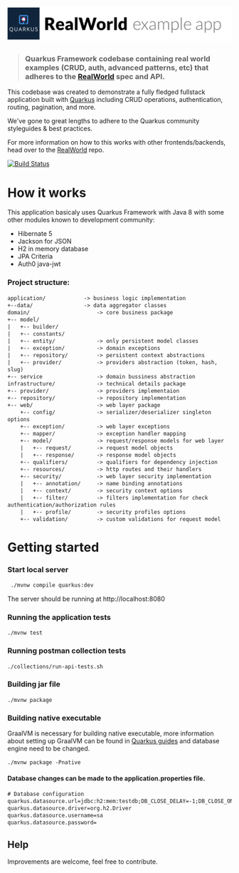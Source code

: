 # ![RealWorld Example App](quarkus-logo.png)

> ### Quarkus Framework codebase containing real world examples (CRUD, auth, advanced patterns, etc) that adheres to the [RealWorld](https://github.com/gothinkster/realworld) spec and API.

This codebase was created to demonstrate a fully fledged fullstack application built with [Quarkus](https://quarkus.io/) including CRUD operations, authentication, routing, pagination, and more.

We've gone to great lengths to adhere to the Quarkus community styleguides & best practices.

For more information on how to this works with other frontends/backends, head over to the [RealWorld](https://github.com/gothinkster/realworld) repo.

[![Build Status](https://travis-ci.org/diegocamara/realworld-api-quarkus.svg?branch=master)](https://travis-ci.org/diegocamara/realworld-api-quarkus)

# How it works

This application basicaly uses Quarkus Framework with Java 8 with some other modules known to development community:

* Hibernate 5
* Jackson for JSON
* H2 in memory database
* JPA Criteria
* Auth0 java-jwt

### Project structure:
```
application/            -> business logic implementation
+--data/                -> data aggregator classes
domain/                     -> core business package
+-- model/
|   +-- builder/
|   +-- constants/
|   +-- entity/             -> only persistent model classes
|   +-- exception/          -> domain exceptions
|   +-- repository/         -> persistent context abstractions
|   +-- provider/           -> providers abstraction (token, hash, slug)
+-- service                 -> domain bussiness abstraction
infrastructure/             -> technical details package
+-- provider/               -> providers implementaion
+-- repository/             -> repository implementation
+-- web/                    -> web layer package
    +-- config/             -> serializer/deserializer singleton options
    +-- exception/          -> web layer exceptions
    +-- mapper/             -> exception handler mapping
    +-- model/              -> request/response models for web layer
    |   +-- request/        -> request model objects
    |   +-- response/       -> response model objects
    +-- qualifiers/         -> qualifiers for dependency injection 
    +-- resources/          -> http routes and their handlers
    +-- security/           -> web layer security implementation
    |   +-- annotation/     -> name binding annotations
    |   +-- context/        -> security context options
    |   +-- filter/         -> filters implementation for check authentication/authorization rules
    |   +-- profile/        -> security profiles options
    +-- validation/         -> custom validations for request model
```

# Getting started

### Start local server

```bash
 ./mvnw compile quarkus:dev
 ```
The server should be running at http://localhost:8080


### Running the application tests

``` 
./mvnw test 
```

### Running postman collection tests

```
./collections/run-api-tests.sh
```

### Building jar file

```
./mvnw package
```

### Building native executable

GraalVM is necessary for building native executable, more information about
setting up GraalVM can be found in [Quarkus guides](https://quarkus.io/guides/)
and database engine need to be changed.

```
./mvnw package -Pnative
```

#### Database changes can be made to the application.properties file.

```properties
# Database configuration
quarkus.datasource.url=jdbc:h2:mem:testdb;DB_CLOSE_DELAY=-1;DB_CLOSE_ON_EXIT=FALSE
quarkus.datasource.driver=org.h2.Driver
quarkus.datasource.username=sa
quarkus.datasource.password=
```

## Help
Improvements are welcome, feel free to contribute.